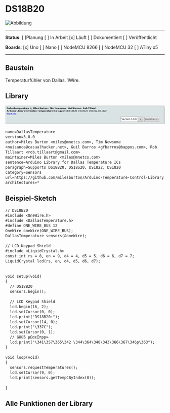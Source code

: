 # DS18B20

![Abbildung](ds18b20.jpg)

-----

**Status**: [ ]Planung [ ] In Arbeit [x] Läuft [ ] Dokumentiert [ ] Veröffentlicht

**Boards**: [x] Uno [ ] Nano [ ] NodeMCU 8266 [ ] NodeMCU 32 [ ] ATiny x5

-----

## Baustein
Temperaturfühler von Dallas. 1Wire. 

## Library
![Library](library.jpg)

    name=DallasTemperature
    version=3.8.0
    author=Miles Burton <miles@mnetcs.com>, Tim Newsome <nuisance@casualhacker.net>, Guil Barros <gfbarros@bappos.com>, Rob Tillaart <rob.tillaart@gmail.com>
    maintainer=Miles Burton <miles@mnetcs.com>
    sentence=Arduino Library for Dallas Temperature ICs
    paragraph=Supports DS18B20, DS18S20, DS1822, DS1820
    category=Sensors
    url=https://github.com/milesburton/Arduino-Temperature-Control-Library
    architectures=*

## Beispiel-Sketch
    // DS18B20
    #include <OneWire.h>
    #include <DallasTemperature.h>
    #define ONE_WIRE_BUS 12
    OneWire oneWire(ONE_WIRE_BUS);
    DallasTemperature sensors(&oneWire);
    
    // LCD.Keypad Shield
    #include <LiquidCrystal.h>
    const int rs = 8, en = 9, d4 = 4, d5 = 5, d6 = 6, d7 = 7;
    LiquidCrystal lcd(rs, en, d4, d5, d6, d7);
    
    
    void setup(void)
    {
      // DS18B20
      sensors.begin();
    
      // LCD Keypad Shield
      lcd.begin(16, 2);
      lcd.setCursor(0, 0);
      lcd.print("DS18B20:");
      lcd.setCursor(14, 0);
      lcd.print("\337C");
      lcd.setCursor(0, 1);
      // äöüß µΩαεΣπρp∞
      lcd.print("\341\357\365\342 \344\364\340\343\366\367\346p\363");
    }
    
    void loop(void)
    { 
      sensors.requestTemperatures();
      lcd.setCursor(9, 0);
      lcd.print(sensors.getTempCByIndex(0));
    
    }


## Alle Funktionen der Library